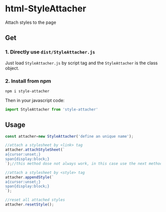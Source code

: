 # html-StyleAttacher

Attach styles to the page

## Get

### 1. Directly use `dist/StyleAttacher.js`

Just load `StyleAttacher.js` by script tag and the `StyleAttacher` is the class object.

### 2. Install from npm

```shell
npm i style-attacher
```
Then in your javascript code:

```javascript
import StyleAttacher from 'style-attacher'
```

## Usage

```javascript
const attacher=new StyleAttacher('define an unique name');

//attach a stylesheet by <link> tag
attacher.attachStyleSheet(`
a{cursor:unset;}
span{display:block;}
`);//this method dose not always work, in this case use the next method ↓

//attach a stylesheet by <style> tag
attacher.appendStyle(`
a{cursor:unset;}
span{display:block;}
`);

//reset all attached styles
attacher.resetStyle();
```